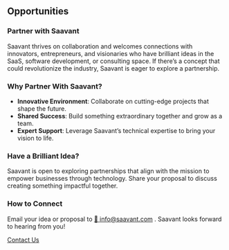 ## Opportunities

### Partner with Saavant
Saavant thrives on collaboration and welcomes connections with innovators, entrepreneurs, and visionaries who have brilliant ideas in the SaaS, software development, or consulting space. If there’s a concept that could revolutionize the industry, Saavant is eager to explore a partnership.

### Why Partner With Saavant?
- **Innovative Environment**: Collaborate on cutting-edge projects that shape the future.
- **Shared Success**: Build something extraordinary together and grow as a team.
- **Expert Support**: Leverage Saavant’s technical expertise to bring your vision to life.

### Have a Brilliant Idea?
Saavant is open to exploring partnerships that align with the mission to empower businesses through technology. Share your proposal to discuss creating something impactful together.

### How to Connect
Email your idea or proposal to [📧 info@saavant.com](mailto:info@saavant.com)  . Saavant looks forward to hearing from you!

[Contact Us](contact-us)
